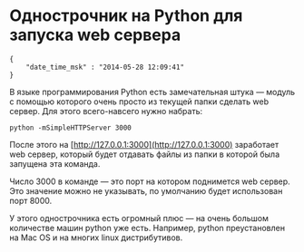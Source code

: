 # Однострочник на Python для запуска web сервера

```
{
    "date_time_msk" : "2014-05-28 12:09:41"
}
```

В языке программирования Python есть замечательная штука — модуль с помощью
которого очень просто из текущей папки сделать web сервер. Для этого
всего-навсего нужно набрать:

    python -mSimpleHTTPServer 3000

После этого на [http://127.0.0.1:3000](http://127.0.0.1:3000) заработает web
сервер, который будет отдавать файлы из папки в которой была запущена эта
команда.

Число 3000 в команде — это порт на котором поднимется web сервер. Это значение
можно не указывать, по умолчанию будет использован порт 8000.

У этого однострочника есть огромный плюс — на очень большом количестве машин
python уже есть. Например, python преустановлен на Mac OS и на многих linux
дистрибутивов.

